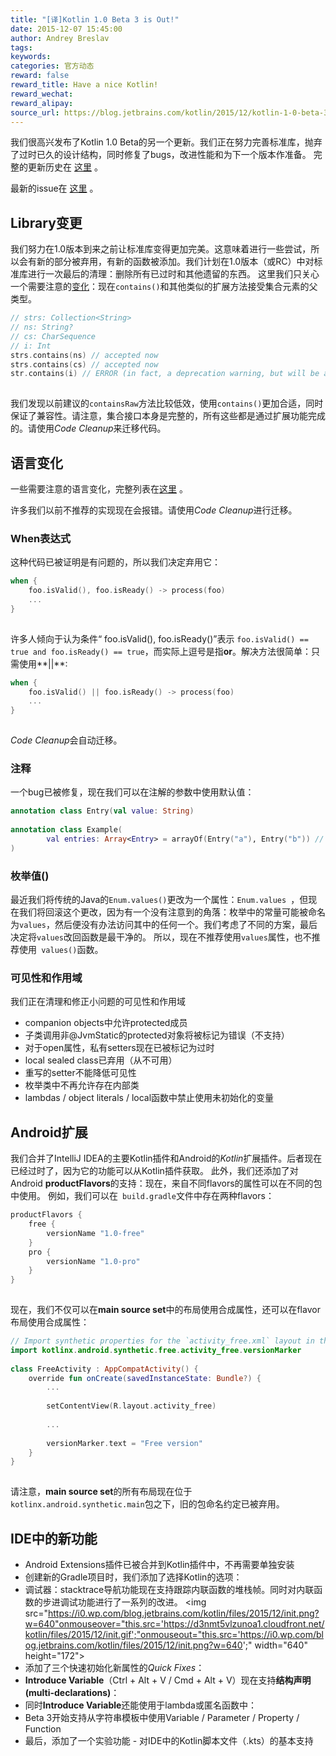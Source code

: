```yaml
---
title: "[译]Kotlin 1.0 Beta 3 is Out!"
date: 2015-12-07 15:45:00
author: Andrey Breslav
tags:
keywords:
categories: 官方动态
reward: false
reward_title: Have a nice Kotlin!
reward_wechat:
reward_alipay:
source_url: https://blog.jetbrains.com/kotlin/2015/12/kotlin-1-0-beta-3-is-out/
---
```


我们很高兴发布了Kotlin 1.0 Beta的另一个更新。我们正在努力完善标准库，抛弃了过时已久的设计结构，同时修复了bugs，改进性能和为下一个版本作准备。
完整的更新历史在 [这里](https://youtrack.jetbrains.com/issues/KT?q=%23Major+%23Critical+%23Resolved+-Obsolete+-%7BEclipse+Plugin%7D+resolved+date%3A+2015-11-16+..+2015-11-30) 。

最新的issue在 [这里](https://youtrack.jetbrains.com/issues/KT?q=%23Major+%23Critical+%23Resolved+-Obsolete+-%7BEclipse+Plugin%7D+resolved+date%3A+2015-11-16+..+2015-11-30) 。
## Library变更

我们努力在1.0版本到来之前让标准库变得更加完美。这意味着进行一些尝试，所以会有新的部分被弃用，有新的函数被添加。我们计划在1.0版本（或RC）中对标准库进行一次最后的清理：删除所有已过时和其他遗留的东西。
这里我们只关心一个需要注意的[变化](https://github.com/JetBrains/kotlin/releases/tag/build-1.0.0-beta-3595)：现在`contains()`和其他类似的扩展方法接受集合元素的父类型。

```kotlin
// strs: Collection<String>
// ns: String?
// cs: CharSequence
// i: Int
strs.contains(ns) // accepted now
strs.contains(cs) // accepted now
str.contains(i) // ERROR (in fact, a deprecation warning, but will be an error soon)
 
```

我们发现以前建议的`containsRaw`方法比较低效，使用`contains()`更加合适，同时保证了兼容性。请注意，集合接口本身是完整的，所有这些都是通过扩展功能完成的。请使用*Code Cleanup*来迁移代码。
## 语言变化

一些需要注意的语言变化，完整列表在[这里](https://github.com/JetBrains/kotlin/releases/tag/build-1.0.0-beta-3595) 。

许多我们以前不推荐的实现现在会报错。请使用*Code Cleanup*进行迁移。
### When表达式

这种代码已被证明是有问题的，所以我们决定弃用它：

```kotlin
when {
    foo.isValid(), foo.isReady() -> process(foo)
    ...
}
 
```

许多人倾向于认为条件“ foo.isValid(), foo.isReady()”表示 `foo.isValid() == true and foo.isReady() == true`，而实际上逗号是指**or**。解决方法很简单：只需使用**||**:

```kotlin
when {
    foo.isValid() || foo.isReady() -> process(foo)
    ...
}
 
```

*Code Cleanup*会自动迁移。
### 注释

一个bug已被修复，现在我们可以在注解的参数中使用默认值：

```kotlin
annotation class Entry(val value: String)
 
annotation class Example(
        val entries: Array<Entry> = arrayOf(Entry("a"), Entry("b")) // OK now
)
```

### 枚举值()

最近我们将传统的Java的`Enum.values()`更改为一个属性：`Enum.values `，但现在我们将回滚这个更改，因为有一个没有注意到的角落：枚举中的常量可能被命名为`values`，然后便没有办法访问其中的任何一个。我们考虑了不同的方案，最后决定将`values`改回函数是最干净的。
所以，现在不推荐使用`values`属性，也不推荐使用` values()`函数。
### 可见性和作用域

我们正在清理和修正小问题的可见性和作用域

* companion objects中允许protected成员
* 子类调用非@JvmStatic的protected对象将被标记为错误（不支持）
* 对于open属性，私有setters现在已被标记为过时
* local sealed class已弃用（从不可用）
* 重写的setter不能降低可见性
* 枚举类中不再允许存在内部类
* lambdas / object literals / local函数中禁止使用未初始化的变量

## Android扩展

我们合并了IntelliJ IDEA的主要Kotlin插件和Android的*Kotlin*扩展插件。后者现在已经过时了，因为它的功能可以从Kotlin插件获取。
此外，我们还添加了对Android **productFlavors**的支持：现在，来自不同flavors的属性可以在不同的包中使用。
例如，我们可以在` build.gradle`文件中存在两种flavors：

```kotlin
productFlavors {
    free {
        versionName "1.0-free"
    }
    pro {
        versionName "1.0-pro"
    }
}
 
```

现在，我们不仅可以在**main source set**中的布局使用合成属性，还可以在flavor布局使用合成属性：

```kotlin
// Import synthetic properties for the `activity_free.xml` layout in the `free` flavor
import kotlinx.android.synthetic.free.activity_free.versionMarker
 
class FreeActivity : AppCompatActivity() {
    override fun onCreate(savedInstanceState: Bundle?) {
        ...
 
        setContentView(R.layout.activity_free)
 
        ...
 
        versionMarker.text = "Free version"
    }
}
 
```

请注意，**main source set**的所有布局现在位于`kotlinx.android.synthetic.main`包之下，旧的包命名约定已被弃用。
## IDE中的新功能


* Android Extensions插件已被合并到Kotlin插件中，不再需要单独安装
* 创建新的Gradle项目时，我们添加了选择Kotlin的选项：
* 调试器：stacktrace导航功能现在支持跟踪内联函数的堆栈帧。同时对内联函数的步进调试功能进行了一系列的改进。
  <img src="https://i0.wp.com/blog.jetbrains.com/kotlin/files/2015/12/init.png?w=640"onmouseover="this.src='https://d3nmt5vlzunoa1.cloudfront.net/kotlin/files/2015/12/init.gif';"onmouseout="this.src='https://i0.wp.com/blog.jetbrains.com/kotlin/files/2015/12/init.png?w=640';" width="640" height="172">
* 添加了三个快速初始化新属性的*Quick Fixes*：
* **Introduce Variable**（Ctrl + Alt + V / Cmd + Alt + V）现在支持**结构声明(multi-declarations)**：
* 同时**Introduce Variable**还能使用于lambda或匿名函数中：
* Beta 3开始支持从字符串模板中使用Variable / Parameter / Property / Function
* 最后，添加了一个实验功能 - 对IDE中的Kotlin脚本文件（.kts）的基本支持

